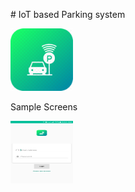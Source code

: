 <dev>
  <p># IoT based Parking system</p>
  <img height='100' width='100' src='app/src/main/res/drawable/app_parking.png' />
  </dev>

<br/>
  <p>Sample Screens</p>
  <img height='100' width='100' src='app/src/main/res/drawable/login.png' />
  
